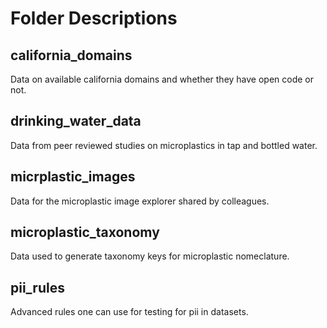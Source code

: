 # Folder Descriptions

## california_domains
Data on available california domains and whether they have open code or not. 

## drinking_water_data
Data from peer reviewed studies on microplastics in tap and bottled water. 

## micrplastic_images
Data for the microplastic image explorer shared by colleagues. 

## microplastic_taxonomy
Data used to generate taxonomy keys for microplastic nomeclature. 
## pii_rules
Advanced rules one can use for testing for pii in datasets. 